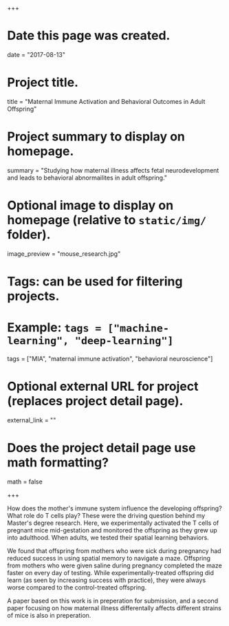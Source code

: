 +++
# Date this page was created.
date = "2017-08-13"

# Project title.
title = "Maternal Immune Activation and Behavioral Outcomes in Adult Offspring"

# Project summary to display on homepage.
summary = "Studying how maternal illness affects fetal neurodevelopment and leads to behavioral abnormailites in adult offspring."

# Optional image to display on homepage (relative to `static/img/` folder).
image_preview = "mouse_research.jpg"

# Tags: can be used for filtering projects.
# Example: `tags = ["machine-learning", "deep-learning"]`
tags = ["MIA", "maternal immune activation", "behavioral neuroscience"]

# Optional external URL for project (replaces project detail page).
external_link = ""

# Does the project detail page use math formatting?
math = false

+++

How does the mother's immune system influence the developing offspring?  What role do T cells play? These were the driving question behind my Master's degree research.  Here, we experimentally activated the T cells of pregnant mice mid-gestation and monitored the offspring as they grew up into adulthood.  When adults, we tested their spatial learning behaviors.

We found that offspring from mothers who were sick during pregnancy had reduced success in using spatial memory to navigate a maze.  Offspring from mothers who were given saline during pregnancy completed the maze faster on every day of testing.  While experimentally-treated offspring did learn (as seen by increasing success with practice), they were always worse compared to the control-treated offspring.

A paper based on this work is in preperation for submission, and a second paper focusing on how maternal illness differentally affects different strains of mice is also in preperation.

